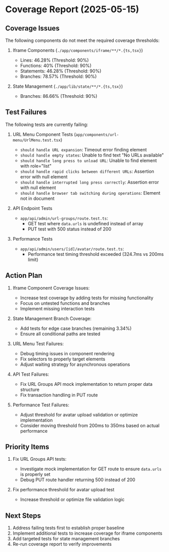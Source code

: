 # Coverage Report (2025-05-15)

## Coverage Issues

The following components do not meet the required coverage thresholds:

1. Iframe Components (`./app/components/iframe/**/*.{ts,tsx}`)
   - Lines: 46.28% (Threshold: 90%)
   - Functions: 40% (Threshold: 90%)
   - Statements: 46.28% (Threshold: 90%)
   - Branches: 78.57% (Threshold: 90%)

2. State Management (`./app/lib/state/**/*.{ts,tsx}`)
   - Branches: 86.66% (Threshold: 90%)

## Test Failures

The following tests are currently failing:

1. URL Menu Component Tests (`app/components/url-menu/UrlMenu.test.tsx`)
   - `should handle URL expansion`: Timeout error finding element
   - `should handle empty states`: Unable to find text "No URLs available"
   - `should handle long press to unload URL`: Unable to find element with role="list"
   - `should handle rapid clicks between different URLs`: Assertion error with null element
   - `should handle interrupted long press correctly`: Assertion error with null element
   - `should handle browser tab switching during operations`: Element not in document

2. API Endpoint Tests
   - `app/api/admin/url-groups/route.test.ts`:
     - GET test where `data.urls` is undefined instead of array
     - PUT test with 500 status instead of 200

3. Performance Tests
   - `app/api/admin/users/[id]/avatar/route.test.ts`:
     - Performance test timing threshold exceeded (324.7ms vs 200ms limit)

## Action Plan

1. Iframe Component Coverage Issues:
   - Increase test coverage by adding tests for missing functionality
   - Focus on untested functions and branches
   - Implement missing interaction tests

2. State Management Branch Coverage:
   - Add tests for edge case branches (remaining 3.34%)
   - Ensure all conditional paths are tested

3. URL Menu Test Failures:
   - Debug timing issues in component rendering
   - Fix selectors to properly target elements
   - Adjust waiting strategy for asynchronous operations

4. API Test Failures:
   - Fix URL Groups API mock implementation to return proper data structure
   - Fix transaction handling in PUT route

5. Performance Test Failures:
   - Adjust threshold for avatar upload validation or optimize implementation
   - Consider moving threshold from 200ms to 350ms based on actual performance

## Priority Items

1. Fix URL Groups API tests:
   - Investigate mock implementation for GET route to ensure `data.urls` is properly set
   - Debug PUT route handler returning 500 instead of 200

2. Fix performance threshold for avatar upload test
   - Increase threshold or optimize file validation logic

## Next Steps

1. Address failing tests first to establish proper baseline
2. Implement additional tests to increase coverage for iframe components
3. Add targeted tests for state management branches
4. Re-run coverage report to verify improvements 
